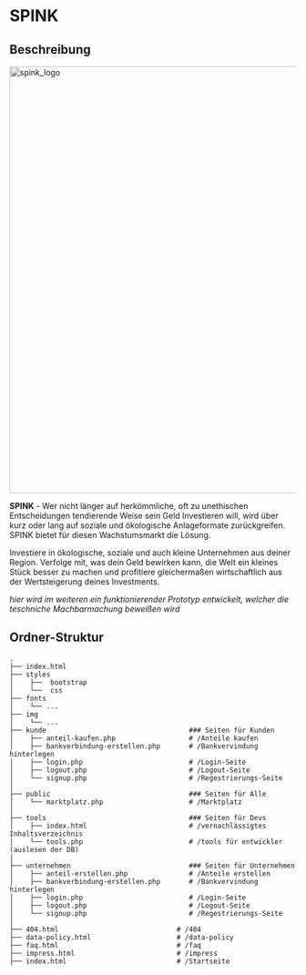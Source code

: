 # SPINK

## Beschreibung

<img width="750" alt="spink_logo" src="https://user-images.githubusercontent.com/72466440/174899973-7bf645b5-3d9d-4d1b-a8e7-8674fc0841f7.png">

**SPINK** -  Wer nicht länger auf herkömmliche, oft zu unethischen Entscheidungen tendierende Weise sein Geld Investieren will, wird über kurz oder lang auf soziale und ökologische Anlageformate zurückgreifen. SPINK bietet für diesen Wachstumsmarkt die Lösung.

Investiere in ökologische, soziale und auch kleine Unternehmen aus deiner Region. Verfolge mit, was dein Geld bewirken kann, die Welt ein kleines Stück besser zu machen  und profitiere gleichermaßen wirtschaftlich aus der Wertsteigerung deines Investments.

_hier wird im weiteren ein funktionierender Prototyp entwickelt, welcher die teschniche Machbarmachung beweißen wird_



## Ordner-Struktur
```
.
├── index.html
├── styles
│    ├──  bootstrap
│    └──  css
├── fonts
│    └── ...
├── img
│    └── ...
├── kunde                                   ### Seiten für Kunden
│    ├── anteil-kaufen.php                  # /Anteile kaufen
│    ├── bankverbindung-erstellen.php       # /Bankvervindung hinterlegen
│    ├── login.php                          # /Login-Seite
│    ├── logout.php                         # /Logout-Seite
│    └── signup.php                         # /Regestrierungs-Seite
│
├── public                                  ### Seiten für Alle
│    └── marktplatz.php                     # /Marktplatz
│
├── tools                                   ### Seiten für Devs
│    ├── index.html                         # /vernachlässigtes Inhaltsverzeichnis
│    └── tools.php                          # /tools für entwickler (auslesen der DB)
│
├── unternehmen                             ### Seiten für Unternehmen
│    ├── anteil-erstellen.php               # /Anteile erstellen
│    ├── bankverbindung-erstellen.php       # /Bankvervindung hinterlegen
│    ├── login.php                          # /Login-Seite
│    ├── logout.php                         # /Logout-Seite
│    └── signup.php                         # /Regestrierungs-Seite
│
├── 404.html                             # /404
├── data-policy.html                     # /data-policy
├── faq.html                             # /faq
├── impress.html                         # /impress
├── index.html                           # /Startseite
```

